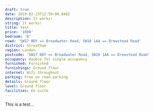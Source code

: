 ```yaml
---
draft: true
date: 2019-02-23T12:59:06.840Z
description: It works!
string: It works!
title: test
price: '1000'
bedroom: '8'
road: 'SW17 0DY == Broadwater Road, SW16 1AA == Drewstead Road'
district: Streatham
region: London
postcode: 'SW17 0DY == Broadwater Road, SW16 1AA == Drewstead Road'
occupancy: Double for single occupancy
furnished: Furnished
furnishings: Ground floor
internet: Wifi throughout
parking: Free on road parking
details: Ground floor
level: Ground floor
facilities: En suite
---
```

This is a test...
